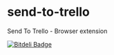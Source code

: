 # send-to-trello
Send To Trello - Browser extension


[![Bitdeli Badge](https://d2weczhvl823v0.cloudfront.net/guilhermevrs/send-to-trello/trend.png)](https://bitdeli.com/free "Bitdeli Badge")

